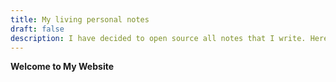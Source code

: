 ```yaml
---
title: My living personal notes
draft: false
description: I have decided to open source all notes that I write. Here you can find them all.
---
```

**Welcome to My Website**
